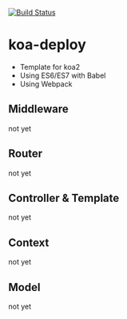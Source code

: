 [![Build Status](https://travis-ci.org/explooosion/koa-deploy.svg?branch=master)](https://travis-ci.org/explooosion/koa-deploy)
  
# koa-deploy
+ Template for koa2
+ Using ES6/ES7 with Babel
+ Using Webpack  
  
## Middleware
not yet   
## Router
not yet   
## Controller & Template
not yet   
## Context
not yet   
## Model
not yet   
